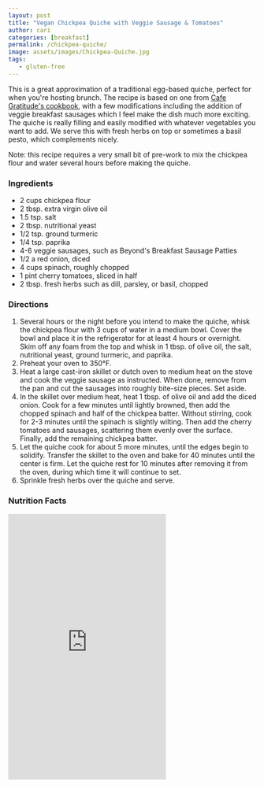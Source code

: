 ```yaml
---
layout: post
title: "Vegan Chickpea Quiche with Veggie Sausage & Tomatoes"
author: cari
categories: [breakfast]
permalink: /chickpea-quiche/
image: assets/images/Chickpea-Quiche.jpg
tags:
   - gluten-free
---
```


This is a great approximation of a traditional egg-based quiche, perfect for when you're hosting brunch. The recipe is based on one from [Cafe Gratitude's cookbook](https://www.penguinrandomhouse.com/books/598239/love-is-served-by-cafe-gratitude-with-seizan-dreux-ellis/), with a few modifications including the addition of veggie breakfast sausages which I feel make the dish much more exciting. The quiche is really filling and easily modified with whatever vegetables you want to add. We serve this with fresh herbs on top or sometimes a basil pesto, which complements nicely.

Note: this recipe requires a very small bit of pre-work to mix the chickpea flour and water several hours before making the quiche.

<h3> Ingredients </h3>

- 2 cups chickpea flour
- 2 tbsp. extra virgin olive oil
- 1.5 tsp. salt
- 2 tbsp. nutritional yeast
- 1/2 tsp. ground turmeric
- 1/4 tsp. paprika
- 4-6 veggie sausages, such as Beyond's Breakfast Sausage Patties
- 1/2 a red onion, diced
- 4 cups spinach, roughly chopped
- 1 pint cherry tomatoes, sliced in half
- 2 tbsp. fresh herbs such as dill, parsley, or basil, chopped

<h3> Directions </h3>

1. Several hours or the night before you intend to make the quiche, whisk the chickpea flour with 3 cups of water in a medium bowl. Cover the bowl and place it in the refrigerator for at least 4 hours or overnight. Skim off any foam from the top and whisk in 1 tbsp. of olive oil, the salt, nutritional yeast, ground turmeric, and paprika.
2. Preheat your oven to 350&deg;F.
3. Heat a large cast-iron skillet or dutch oven to medium heat on the stove and cook the veggie sausage as instructed. When done, remove from the pan and cut the sausages into roughly bite-size pieces. Set aside.
4. In the skillet over medium heat, heat 1 tbsp. of olive oil and add the diced onion. Cook for a few minutes until lightly browned, then add the chopped spinach and half of the chickpea batter. Without stirring, cook for 2-3 minutes until the spinach is slightly wilting. Then add the cherry tomatoes and sausages, scattering them evenly over the surface. Finally, add the remaining chickpea batter.
5. Let the quiche cook for about 5 more minutes, until the edges begin to solidify. Transfer the skillet to the oven and bake for 40 minutes until the center is firm. Let the quiche rest for 10 minutes after removing it from the oven, during which time it will continue to set.
6. Sprinkle fresh herbs over the quiche and serve.

<h3> Nutrition Facts </h3>

<iframe title="CRONOMETER.com" width="320" height="540" src="https://cronometer.com/facts.html?food=31144215&measure=86002372&labelType=AMERICAN_2016" frameborder="0"></iframe>
